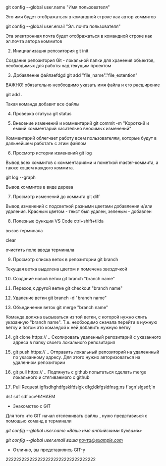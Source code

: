 
git config --global user.name "Имя пользователя"

Это имя будет отображаться в командной строке как автор коммитов

git config --global user.email "Эл. почта пользователя"

Эта электронная почта будет отображаться в командной строке как эл.почта автора коммитов

2. Инициализация репозитория
git init

Создание репозитория Git - локальной папки для хранения объектов, необходимых для работы над текущим проектом

3. Добавление файлаefdgd
git add "file_name"."file_extention"

ВАЖНО! обязательно необходимо указать имя файла и его расширение

git add .

Такая команда добавит все файлы

4. Проверка статуса
git status

5. Внесение изменений и комментарий
git commit -m "Короткий и емкий комментарий касательно вносимых изменений"

Комментарий облегчает работу всем пользователям, которые будут в дальнейшем работать с этим файлом

6. Просмотр истории изменений
git log

Вывод всех коммитов с комментариями и пометкой master-коммита, а также хэшем каждого коммита.

git log --graph

Вывод коммитов в виде дерева

7. Просмотр изменений до коммита
git diff

Вывод изменений с подсветкой разными цветами добавления и/или удаления. Красным цветом - текст был удален, зеленым - добавлен

8. Полезные функции VS Code
ctrl+shift+tilda

вызов терминала

clear

очистить поле ввода терминала

9. Просмотр списка веток в репозитории
git branch

Текущая ветка выделена цветом и помечена звездочкой

10. Создание новой ветки
git branch "branch name"

11. Переход к другой ветке
git checkout "branch name"

12. Удаление ветки
git branch -d "branch name"

13. Объединение веток
git merge "branch name"

Команда должна вызываться из той ветки, с которой нужно слить указанную "branch name". Т.е. необходимо сначала перейти в нужную ветку и потом это командой к ней добавить нужную ветку

14. git clone https:// ..
Скопировать удаленный репозитарий с указанного адреса в папку своего локального репозитария

15. git push https:// ..
Отправить локальный репозиторий на удаленнный по указанному адресу. Для этого нужно авторизоваться на удаленном репозитории

16. git pull https:// ..
Подтянуть с github попытаться сделать merge локального и стягиваемого с github

17. Pull Request
igfisdhghdfgsklfdslgk dfg;ldkfgsldfnsg;ns f'sgn'slgsdf;'n

dsf sdf sdf xcvЧИНАЕМ 
* Знакомство с GIT 

Для того что GIT начал отслеживать файлы , нужо представиься с помощью команд в терминали 

*git config --global user.name «Ваше имя английскими буквами»* 

*git config --global user.email ваша почта@example.com*
 
* Отлично, вы представились GIT-у

2222222222222222222222222222222222








